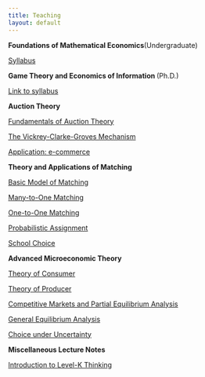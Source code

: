 ```yaml
---
title: Teaching
layout: default
---
```


<strong>Foundations of Mathematical Economics</strong>(Undergraduate)

[Syllabus](mathecon/syllabus.md)

<strong>Game Theory and Economics of Information </strong>(Ph.D.)

[Link to syllabus](https://shimo.im/docs/qQr9qkt8cXyHRYvQ/ )

<strong>Auction Theory </strong>


[Fundamentals of Auction Theory](introrauction/lecture02.pdf)   


[The Vickrey-Clarke-Groves Mechanism](introrauction/lecture03.pdf)  

[Application: e-commerce](introrauction/lecture04.pdf)    


<strong>Theory and Applications of Matching </strong>




[Basic Model of Matching](intromatching/matching01)         

[Many-to-One Matching](intromatching/matching02)       

[One-to-One Matching](intromatching/matching03)         

[Probabilistic Assignment](intromatching/matching04)     

[School Choice](intromatching/matching05)     



<strong>Advanced Microeconomic Theory </strong>





[Theory of Consumer](micro/consumer.pdf)  

[Theory of Producer](micro/consumer.pdf)  

[Competitive Markets and Partial Equilibrium Analysis](/micro/consumer.pdf)  

[General Equilibrium Analysis](/micro/consumer.pdf)  

[Choice under Uncertainty](micro/consumer.pdf)	     




<strong>Miscellaneous Lecture Notes</strong>



[Introduction to Level-K Thinking](https://github.com/haihan-yu/haihan-yu.github.io/raw/master/teaching/micro/Level_k.pdf)

